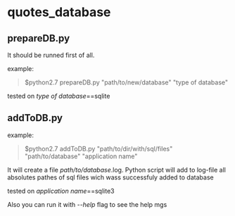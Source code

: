 quotes_database
===============
prepareDB.py
------------
It should be runned first of all.

example:
>$python2.7 prepareDB.py "path/to/new/database" "type of database"

tested on *type of database*==sqlite


addToDB.py
----------
example:
>$python2.7 addToDB.py "path/to/dir/with/sql/files" "path/to/database" "application name"

It will create a file *path/to/database*.log. Python script will add to log-file all absolutes pathes of sql files wich wass successfuly added to database 

tested on *application name*==sqlite3

Also you can run it with *--help* flag to see the help mgs